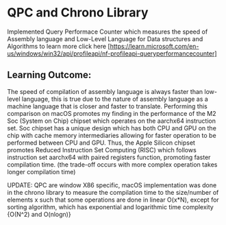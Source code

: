 # QPC and Chrono Library
Implemented Query Performace Counter which measures the speed of Assembly language and Low-Level Language for Data structures and Algorithms
to learn more click here [https://learn.microsoft.com/en-us/windows/win32/api/profileapi/nf-profileapi-queryperformancecounter]

## Learning Outcome:
The speed of compilation of assembly language is always faster than low-level language, this is true due to the nature of assembly language as a machine language that is closer and faster to translate. Performing this comparison on macOS promotes my finding in the performance of the M2 Soc (System on Chip) chipset which operates on the aarchx64 instruction set. Soc chipset has a unique design which has both CPU and GPU on the chip with cache memory intermediaries allowing for faster operation to be performed between CPU and GPU. Thus, the Apple Silicon chipset promotes Reduced Instruction Set Computing (RISC) which follows instruction set aarchx64 with paired registers function, promoting faster compilation time. (the trade-off occurs with more complex operation takes longer compilation time)

UPDATE: QPC are window X86 specific, macOS implementation was done in the chrono library to measure the compilation time to the size/number of elements x such that some operations are done in linear O(x*N), except for sorting algorithm, which has exponential and logarithmic time complexity {O(N^2) and O(nlogn)}

